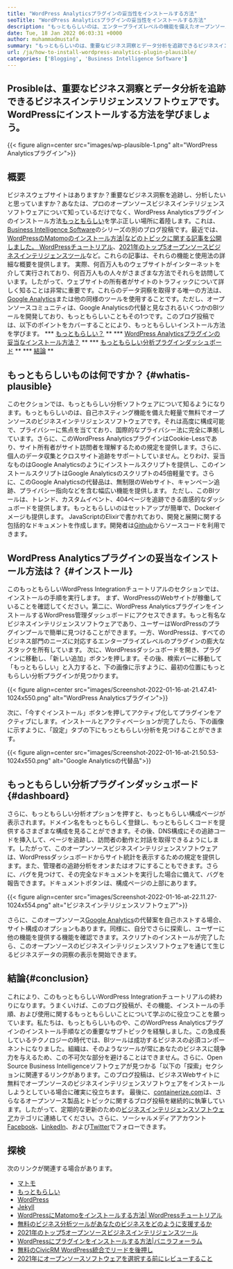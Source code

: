 ```yaml
---
title: "WordPress Analyticsプラグインの妥当性をインストールする方法" 
seoTitle: "WordPress Analyticsプラグインの妥当性をインストールする方法" 
description: "もっともらしいのは、エンタープライズレベルの機能を備えたオープンソースのGoogleアナリティクスの代替品です。 WordPress Analyticsプラグインのインストール方法に関する段階的なチュートリアル。" 
date: Tue, 18 Jan 2022 06:03:31 +0000
author: muhammadmustafa
summary: "もっともらしいのは、重要なビジネス洞察とデータ分析を追跡できるビジネスインテリジェンスソフトウェアです。 WordPressにインストールする方法を学びましょう。" 
url: /ja/how-to-install-wordpress-analytics-plugin-plausible/
categories: ['Blogging', 'Business Intelligence Software']
---
```


## Prosibleは、重要なビジネス洞察とデータ分析を追跡できるビジネスインテリジェンスソフトウェアです。 WordPressにインストールする方法を学びましょう。

{{< figure align=center src="images/wp-plausible-1.png" alt="WordPress Analyticsプラグイン">}}


## 概要
ビジネスウェブサイトはありますか？重要なビジネス洞察を追跡し、分析したいと思っていますか？あなたは、プロのオープンソースビジネスインテリジェンスソフトウェアについて知っているだけでなく、WordPress Analyticsプラグインのインストール方法[もっともらしい][1]を学ぶ正しい場所に着陸します。これは、[Business Intelligence Software][2]のシリーズの別のブログ投稿です。最近では、[WordPressのMatomoのインストール方法|などのトピックに関する記事を公開しました。 WordPressチュートリアル][3]、[2021年のトップ5オープンソースビジネスインテリジェンスツール][4]など。これらの記事は、それらの機能と使用法の詳細な概要を提供します。
実際、何百万人ものウェブサイトがインターネットを介して実行されており、何百万人もの人々がさまざまな方法でそれらを訪問しています。したがって、ウェブサイトの所有者がサイトのトラフィックについて詳しく知ることは非常に重要です。これらのデータ洞察を取得する唯一の方法は、[Google Analytics][5]または他の同様のツールを使用することです。ただし、オープンソースコミュニティは、Google Analyticsの代替と見なされるいくつかのBIツールを開発しており、もっともらしいこともその1つです。このブログ投稿では、以下のポイントをカバーすることにより、もっともらしいインストール方法を学びます。
  *** [もっともらしい？][6] **
  *** [WordPress Analyticsプラグインの妥当なインストール方法？][7] **
  *** [もっともらしい分析プラグインダッシュボード][8] **
  *** [結論][9] **

## もっともらしいものは何ですか？ {#whatis-plausible}
このセクションでは、もっともらしい分析ソフトウェアについて知るようになります。もっともらしいのは、自己ホスティング機能を備えた軽量で無料でオープンソースのビジネスインテリジェンスソフトウェアです。それは高度に構成可能で、プライバシーに焦点を当てており、国際的なプライバシー法に完全に準拠しています。さらに、このWordPress AnalyticsプラグインはCookie-Lessであり、サイト所有者がサイト訪問者を理解するための規定を提供します。さらに、個人のデータ収集とクロスサイト追跡をサポートしていません。とりわけ、妥当なものはGoogle Analyticsのようにインストールスクリプトを提供し、このインストールスクリプトはGoogle Analyticsのスクリプトの45倍軽量です。さらに、このGoogle Analyticsの代替品は、無制限のWebサイト、キャンペーン追跡、プライバシー指向などを含む幅広い機能を提供します。
ただし、このBIツールは、トレンド、カスタムイベント、404ページを追跡できる直感的なダッシュボードを提供します。もっともらしいのはセットアップが簡単で、Dockerイメージも提供します。 JavaScriptのElixirで書かれており、開発と展開に関する包括的なドキュメントを作成します。開発者は[Github][10]からソースコードを利用できます。

## WordPress Analyticsプラグインの妥当なインストール方法は？ {#インストール}
このもっともらしいWordPress Integrationチュートリアルのセクションでは、インストールの手順を実行します。
まず、WordPressのWebサイトが稼働していることを確認してください。第二に、WordPress AnalyticsプラグインをインストールするWordPress管理ダッシュボードにアクセスできます。もっと有名なビジネスインテリジェンスソフトウェアであり、ユーザーはWordPressのプラグインプールで簡単に見つけることができます。一方、WordPressは、すべてのビジネス部門のニーズに対応するエンタープライズレベルのプラグインの膨大なスタックを所有しています。
次に、WordPressダッシュボードを開き、プラグインに移動し、「新しい追加」ボタンを押します。その後、検索バーに移動して「もっともらしい」と入力すると、下の画像に示すように、最初の位置にもっともらしい分析プラグインが見つかります。

{{< figure align=center src="images/Screenshot-2022-01-16-at-21.47.41-1024x550.png" alt="WordPress Analyticsプラグイン">}}

次に、「今すぐインストール」ボタンを押してアクティブ化してプラグインをアクティブにします。インストールとアクティベーションが完了したら、下の画像に示すように、「設定」タブの下にもっともらしい分析を見つけることができます。

{{< figure align=center src="images/Screenshot-2022-01-16-at-21.50.53-1024x550.png" alt="Google Analyticsの代替品">}}


## もっともらしい分析プラグインダッシュボード{#dashboard}
さらに、もっともらしい分析オプションを押すと、もっともらしい構成ページが表示されます。ドメイン名をもっともらしく登録し、もっともらしくコードを提供するさまざまな構成を見ることができます。その後、DNS構成にその追跡コードを挿入して、ページを追跡し、訪問者の動作と対話を取得できるようにします。したがって、このオープンソースビジネスインテリジェンスソフトウェアは、WordPressダッシュボードからサイト統計を表示するための規定を提供します。また、管理者の追跡分析をオンまたはオフにすることもできます。さらに、バグを見つけて、その完全なドキュメントを実行した場合に備えて、バグを報告できます。ドキュメントボタンは、構成ページの上部にあります。

{{< figure align=center src="images/Screenshot-2022-01-16-at-22.11.27-1024x554.png" alt="ビジネスインテリジェンスソフトウェア">}}

さらに、このオープンソース[Google Analytics][5]の代替案を自己ホストする場合、サイト構成のオプションもあります。同様に、自分でさらに探索し、ユーザーに他の機能を提供する機能を確認できます。スクリプトのインストールが完了したら、このオープンソースのビジネスインテリジェンスソフトウェアを通じて生じるビジネスデータの洞察の表示を開始できます。

## 結論{#conclusion}
これにより、このもっともらしいWordPress Integrationチュートリアルの終わりになります。うまくいけば、このブログ投稿が、その機能、インストールの手順、および使用に関するもっともらしいことについて学ぶのに役立つことを願っています。私たちは、もっともらしいものや、このWordPress Analyticsプラグインのインストール手順などの重要なサブトピックを経験しました。この急成長しているテクノロジーの時代では、BIツールは成功するビジネスの必須コンポーネントになりました。組織は、そのようなツールが常にあなたのビジネスに競争力を与えるため、この不可欠な部分を避けることはできません。さらに、Open Source Business Intelligenceソフトウェアが見つかる「以下の「探索」セクションに関連するリンクがあります。このブログ投稿は、ビジネスWebサイトに無料でオープンソースのビジネスインテリジェンスソフトウェアをインストールしようとしている場合に確実に役立ちます。
最後に、[containerize.com][11]は、さらなるオープンソース製品とトピックに関するブログ投稿を継続的に執筆しています。したがって、定期的な更新のための[][12][ビジネスインテリジェンスソフトウェア][13][][12]カテゴリに連絡してください。さらに、ソーシャルメディアアカウント[Facebook][14]、[LinkedIn][15]、および[Twitter][16]でフォローできます。

## 探検
次のリンクが関連する場合があります。
  * [マトモ][17]
  * [もっともらしい][1]
  * [WordPress][18]
  * [Jekyll][19]
  * [WordPressにMatomoをインストールする方法| WordPressチュートリアル][3]
  * [無料のビジネス分析ツールがあなたのビジネスをどのように支援するか][20]
  * [2021年のトップ5オープンソースビジネスインテリジェンスツール][4]
  * [WordPressにプラグインをインストールする方法|バニラフォーラム][21]
  * [無料のCivicRM WordPress統合でリードを後押し][22]
  * [2021年にオープンソースソフトウェアを選択する前にレビューすること][23]

  
[1]: https://products.containerize.com/business-intelligence/plausible
[2]: https://blog.containerize.com/category/business-intelligence-software/
[3]: https://blog.containerize.com/blogging/how-to-install-matomo-for-wordpress-wordpress-tutorial/
[4]: https://blog.containerize.com/business-intelligence-software/top-5-open-source-business-intelligence-solutions-of-2021/
[5]: https://analytics.google.com/analytics/web/
[6]: #What-is-Plausible
[7]: #Install
[8]: #dashboard
[9]: #Conclusion
[10]: https://github.com/plausible/analytics
[11]: https://www.containerize.com/
[12]: https://products.containerize.com/social-network-platforms/
[13]: https://products.containerize.com/business-intelligence/
[14]: https://web.facebook.com/containerize
[15]: https://www.linkedin.com/company/containerize/
[16]: https://twitter.com/containerize_co
[17]: https://products.containerize.com/business-intelligence/matomo
[18]: https://products.containerize.com/blogging/wordpress/
[19]: https://products.containerize.com/blogging/jekyll/
[20]: https://blog.containerize.com/2021/03/12/how-free-business-analytics-tools-assist-your-business/
[21]: https://blog.containerize.com/blogging/how-to-a-install-plugin-in-wordpress-vanilla-forum/
[22]: https://blog.containerize.com/blogging/civicrm-wordpress-integration-wordpress-tutorial/
[23]: https://blog.containerize.com/cmdb-software/things-to-review-before-opting-open-source-software-in-2021/
